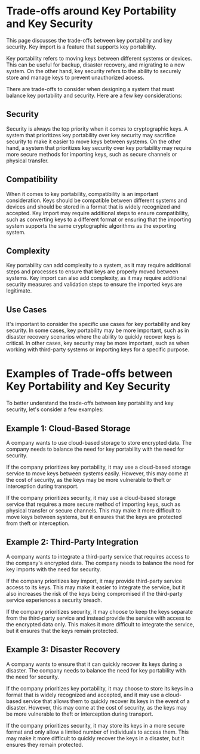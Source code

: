 # Trade-offs around Key Portability and Key Security

This page discusses the trade-offs between key portability and key security. Key import is a feature that supports key portability.

Key portability refers to moving keys between different systems or devices. This can be useful for backup, disaster recovery, and migrating to a new system. On the other hand, key security refers to the ability to securely store and manage keys to prevent unauthorized access.

There are trade-offs to consider when designing a system that must balance key portability and security. Here are a few key considerations:

## Security

Security is always the top priority when it comes to cryptographic keys. A system that prioritizes key portability over key security may sacrifice security to make it easier to move keys between systems. On the other hand, a system that prioritizes key security over key portability may require more secure methods for importing keys, such as secure channels or physical transfer.

## Compatibility

When it comes to key portability, compatibility is an important consideration. Keys should be compatible between different systems and devices and should be stored in a format that is widely recognized and accepted. Key import may require additional steps to ensure compatibility, such as converting keys to a different format or ensuring that the importing system supports the same cryptographic algorithms as the exporting system.

## Complexity

Key portability can add complexity to a system, as it may require additional steps and processes to ensure that keys are properly moved between systems. Key import can also add complexity, as it may require additional security measures and validation steps to ensure the imported keys are legitimate.

## Use Cases

It's important to consider the specific use cases for key portability and key security. In some cases, key portability may be more important, such as in disaster recovery scenarios where the ability to quickly recover keys is critical. In other cases, key security may be more important, such as when working with third-party systems or importing keys for a specific purpose.

# Examples of Trade-offs between Key Portability and Key Security

To better understand the trade-offs between key portability and key security, let's consider a few examples:

## Example 1: Cloud-Based Storage

A company wants to use cloud-based storage to store encrypted data. The company needs to balance the need for key portability with the need for security.

If the company prioritizes key portability, it may use a cloud-based storage service to move keys between systems easily. However, this may come at the cost of security, as the keys may be more vulnerable to theft or interception during transport.

If the company prioritizes security, it may use a cloud-based storage service that requires a more secure method of importing keys, such as physical transfer or secure channels. This may make it more difficult to move keys between systems, but it ensures that the keys are protected from theft or interception.

## Example 2: Third-Party Integration

A company wants to integrate a third-party service that requires access to the company's encrypted data. The company needs to balance the need for key imports with the need for security.

If the company prioritizes key import, it may provide third-party service access to its keys. This may make it easier to integrate the service, but it also increases the risk of the keys being compromised if the third-party service experiences a security breach.

If the company prioritizes security, it may choose to keep the keys separate from the third-party service and instead provide the service with access to the encrypted data only. This makes it more difficult to integrate the service, but it ensures that the keys remain protected.

## Example 3: Disaster Recovery

A company wants to ensure that it can quickly recover its keys during a disaster. The company needs to balance the need for key portability with the need for security.

If the company prioritizes key portability, it may choose to store its keys in a format that is widely recognized and accepted, and it may use a cloud-based service that allows them to quickly recover its keys in the event of a disaster. However, this may come at the cost of security, as the keys may be more vulnerable to theft or interception during transport.

If the company prioritizes security, it may store its keys in a more secure format and only allow a limited number of individuals to access them. This may make it more difficult to quickly recover the keys in a disaster, but it ensures they remain protected.